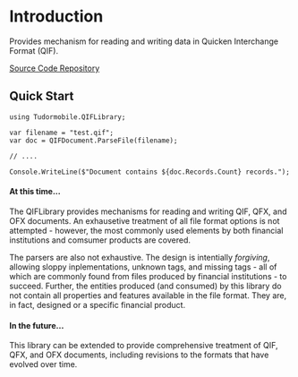 # Introduction
Provides mechanism for reading and writing data in Quicken Interchange Format (QIF).  

[Source Code Repository](https://github.com/tudormobile/QIFLibrary)

## Quick Start

```
using Tudormobile.QIFLibrary;

var filename = "test.qif";
var doc = QIFDocument.ParseFile(filename);

// ....

Console.WriteLine($"Document contains ${doc.Records.Count} records.");
```


#### At this time...

The QIFLibrary provides mechanisms for reading and writing QIF, QFX, and OFX documents. An exhausetive treatment of all file format options is not attempted - however, the most commonly used elements by both financial institutions and comsumer products are covered.

The parsers are also not exhaustive. The design is intentially *forgiving*, allowing sloppy inplementations, unknown tags, and missing tags - all of which are commonly found from files produced by financial institutions - to succeed. Further, the entities produced (and consumed) by this library do not contain all properties and features available in the file format. They are, in fact, designed or a specific financial product.

#### In the future...

This library can be extended to provide comprehensive treatment of QIF, QFX, and OFX documents, including revisions to the formats that have evolved over time.